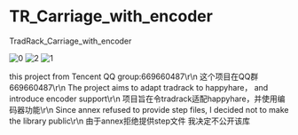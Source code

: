 # TR_Carriage_with_encoder
TradRack_Carriage_with_encoder

![0](https://github.com/qqqwqk/TR_Carriage_with_encoder/assets/19486934/4a1e7e32-2867-43ff-9076-744c0ddf2a8b)
![2](https://github.com/qqqwqk/TR_Carriage_with_encoder/assets/19486934/5a0957b1-a054-4f9b-bda0-93ae3c28b1d9)
![1](https://github.com/qqqwqk/TR_Carriage_with_encoder/assets/19486934/7421ed53-2379-4ce7-9bd7-4ac38763d4ca)


this project from Tencent QQ group:669660487\r\n
这个项目在QQ群669660487\r\n
The project aims to adapt tradrack to happyhare， and introduce encoder support\r\n
项目旨在令tradrack适配happyhare，并使用编码器功能\r\n
Since annex refused to provide step files, I decided not to make the library public\r\n
由于annex拒绝提供step文件 我决定不公开该库
